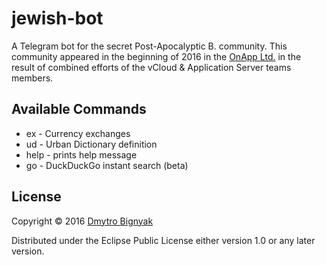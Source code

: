 # jewish-bot

A Telegram bot for the secret Post-Apocalyptic B. community. This community
appeared in the beginning of 2016 in the [OnApp Ltd.](http://onapp.com) in the result of combined
efforts of the vCloud & Application Server teams members.

## Available Commands

* ex - Currency exchanges
* ud - Urban Dictionary definition
* help - prints help message
* go - DuckDuckGo instant search (beta)

## License

Copyright © 2016 [Dmytro Bignyak](https://github.com/deril)

Distributed under the Eclipse Public License either version 1.0 or any later version.
